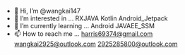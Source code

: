 - 👋 Hi, I’m @wangkai147
- 👀 I’m interested in ...
      RXJAVA
      Kotlin
      Android_Jetpack
- 🌱 I’m currently learning ...
			Android
      JAVAEE_SSM
- 📫 How to reach me ...
			harris69374@gmail.com
      wangkai2925@outlook.com
      2925285800@outlook.com

